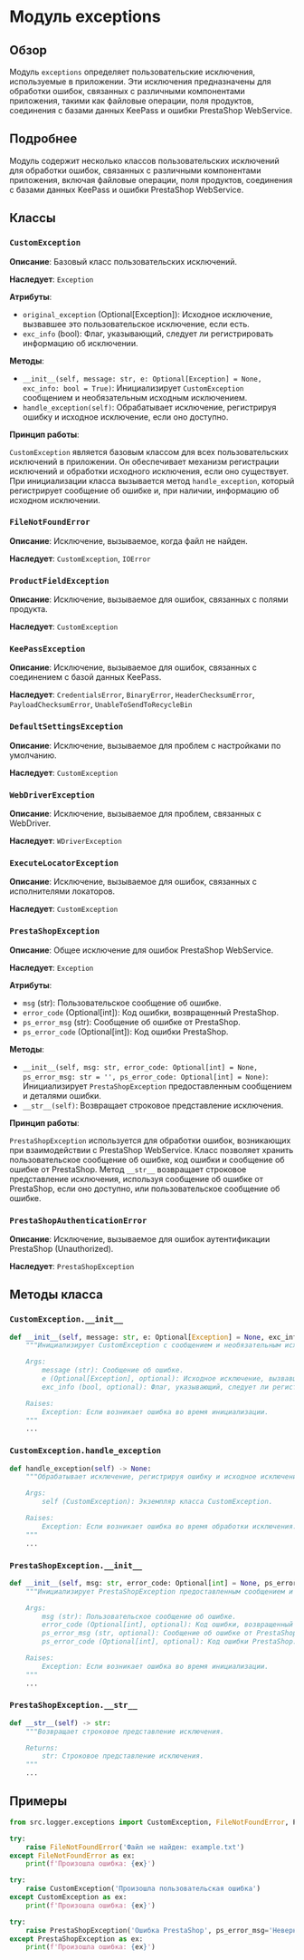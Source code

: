 # Модуль exceptions

## Обзор

Модуль `exceptions` определяет пользовательские исключения, используемые в приложении. Эти исключения предназначены для обработки ошибок, связанных с различными компонентами приложения, такими как файловые операции, поля продуктов, соединения с базами данных KeePass и ошибки PrestaShop WebService.

## Подробнее

Модуль содержит несколько классов пользовательских исключений для обработки ошибок, связанных с различными компонентами приложения, включая файловые операции, поля продуктов, соединения с базами данных KeePass и ошибки PrestaShop WebService.

## Классы

### `CustomException`

**Описание**: Базовый класс пользовательских исключений.

**Наследует**: `Exception`

**Атрибуты**:

- `original_exception` (Optional[Exception]): Исходное исключение, вызвавшее это пользовательское исключение, если есть.
- `exc_info` (bool): Флаг, указывающий, следует ли регистрировать информацию об исключении.

**Методы**:

- `__init__(self, message: str, e: Optional[Exception] = None, exc_info: bool = True)`: Инициализирует `CustomException` сообщением и необязательным исходным исключением.
- `handle_exception(self)`: Обрабатывает исключение, регистрируя ошибку и исходное исключение, если оно доступно.

**Принцип работы**:

`CustomException` является базовым классом для всех пользовательских исключений в приложении. Он обеспечивает механизм регистрации исключений и обработки исходного исключения, если оно существует. При инициализации класса вызывается метод `handle_exception`, который регистрирует сообщение об ошибке и, при наличии, информацию об исходном исключении.

### `FileNotFoundError`

**Описание**: Исключение, вызываемое, когда файл не найден.

**Наследует**: `CustomException`, `IOError`

### `ProductFieldException`

**Описание**: Исключение, вызываемое для ошибок, связанных с полями продукта.

**Наследует**: `CustomException`

### `KeePassException`

**Описание**: Исключение, вызываемое для ошибок, связанных с соединением с базой данных KeePass.

**Наследует**: `CredentialsError`, `BinaryError`, `HeaderChecksumError`, `PayloadChecksumError`, `UnableToSendToRecycleBin`

### `DefaultSettingsException`

**Описание**: Исключение, вызываемое для проблем с настройками по умолчанию.

**Наследует**: `CustomException`

### `WebDriverException`

**Описание**: Исключение, вызываемое для проблем, связанных с WebDriver.

**Наследует**: `WDriverException`

### `ExecuteLocatorException`

**Описание**: Исключение, вызываемое для ошибок, связанных с исполнителями локаторов.

**Наследует**: `CustomException`

### `PrestaShopException`

**Описание**: Общее исключение для ошибок PrestaShop WebService.

**Наследует**: `Exception`

**Атрибуты**:

- `msg` (str): Пользовательское сообщение об ошибке.
- `error_code` (Optional[int]): Код ошибки, возвращенный PrestaShop.
- `ps_error_msg` (str): Сообщение об ошибке от PrestaShop.
- `ps_error_code` (Optional[int]): Код ошибки PrestaShop.

**Методы**:

- `__init__(self, msg: str, error_code: Optional[int] = None, ps_error_msg: str = '', ps_error_code: Optional[int] = None)`: Инициализирует `PrestaShopException` предоставленным сообщением и деталями ошибки.
- `__str__(self)`: Возвращает строковое представление исключения.

**Принцип работы**:

`PrestaShopException` используется для обработки ошибок, возникающих при взаимодействии с PrestaShop WebService. Класс позволяет хранить пользовательское сообщение об ошибке, код ошибки и сообщение об ошибке от PrestaShop. Метод `__str__` возвращает строковое представление исключения, используя сообщение об ошибке от PrestaShop, если оно доступно, или пользовательское сообщение об ошибке.

### `PrestaShopAuthenticationError`

**Описание**: Исключение, вызываемое для ошибок аутентификации PrestaShop (Unauthorized).

**Наследует**: `PrestaShopException`

## Методы класса

### `CustomException.__init__`

```python
def __init__(self, message: str, e: Optional[Exception] = None, exc_info: bool = True) -> None:
    """Инициализирует CustomException с сообщением и необязательным исходным исключением.

    Args:
        message (str): Сообщение об ошибке.
        e (Optional[Exception], optional): Исходное исключение, вызвавшее это исключение. По умолчанию None.
        exc_info (bool, optional): Флаг, указывающий, следует ли регистрировать информацию об исключении. По умолчанию True.

    Raises:
        Exception: Если возникает ошибка во время инициализации.
    """
    ...
```

### `CustomException.handle_exception`

```python
def handle_exception(self) -> None:
    """Обрабатывает исключение, регистрируя ошибку и исходное исключение, если оно доступно.

    Args:
        self (CustomException): Экземпляр класса CustomException.

    Raises:
        Exception: Если возникает ошибка во время обработки исключения.
    """
    ...
```

### `PrestaShopException.__init__`

```python
def __init__(self, msg: str, error_code: Optional[int] = None, ps_error_msg: str = '', ps_error_code: Optional[int] = None) -> None:
    """Инициализирует PrestaShopException предоставленным сообщением и деталями ошибки.

    Args:
        msg (str): Пользовательское сообщение об ошибке.
        error_code (Optional[int], optional): Код ошибки, возвращенный PrestaShop. По умолчанию None.
        ps_error_msg (str, optional): Сообщение об ошибке от PrestaShop. По умолчанию ''.
        ps_error_code (Optional[int], optional): Код ошибки PrestaShop. По умолчанию None.

    Raises:
        Exception: Если возникает ошибка во время инициализации.
    """
    ...
```

### `PrestaShopException.__str__`

```python
def __str__(self) -> str:
    """Возвращает строковое представление исключения.

    Returns:
        str: Строковое представление исключения.
    """
    ...
```

## Примеры

```python
from src.logger.exceptions import CustomException, FileNotFoundError, PrestaShopException

try:
    raise FileNotFoundError('Файл не найден: example.txt')
except FileNotFoundError as ex:
    print(f'Произошла ошибка: {ex}')

try:
    raise CustomException('Произошла пользовательская ошибка')
except CustomException as ex:
    print(f'Произошла ошибка: {ex}')

try:
    raise PrestaShopException('Ошибка PrestaShop', ps_error_msg='Неверный формат данных')
except PrestaShopException as ex:
    print(f'Произошла ошибка: {ex}')